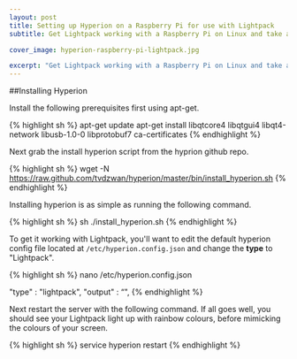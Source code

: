 ```yaml
---
layout: post
title: Setting up Hyperion on a Raspberry Pi for use with Lightpack
subtitle: Get Lightpack working with a Raspberry Pi on Linux and take advantage of insanely low power useage.

cover_image: hyperion-raspberry-pi-lightpack.jpg

excerpt: "Get Lightpack working with a Raspberry Pi on Linux and take advantage of insanely low power useage."
---
```


##Installing Hyperion

Install the following prerequisites first using apt-get.

{% highlight sh %}
apt-get update
apt-get install libqtcore4 libqtgui4 libqt4-network libusb-1.0-0 libprotobuf7 ca-certificates
{% endhighlight %}

Next grab the install hyperion script from the hyprion github repo.

{% highlight sh %}
wget -N https://raw.github.com/tvdzwan/hyperion/master/bin/install_hyperion.sh
{% endhighlight %}

Installing hyperion is as simple as running the following command.

{% highlight sh %}
sh ./install_hyperion.sh
{% endhighlight %}

To get it working with Lightpack, you'll want to edit the default hyperion config file located at `/etc/hyperion.config.json` and change the **type** to "Lightpack".

{% highlight sh %}
nano /etc/hyperion.config.json

 "type"       : "lightpack",
 "output"     : “",
{% endhighlight %}

Next restart the server with the following command. If all goes well, you should see your Lightpack light up with rainbow colours, before mimicking the colours of your screen.

{% highlight sh %}
service hyperion restart
{% endhighlight %}
